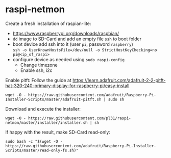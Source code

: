# raspi-netmon

Create a fresh installation of raspian-lite:
- https://www.raspberrypi.org/downloads/raspbian/
- `dd` image to SD-Card and add an empty file `ssh` to boot folder
- boot device add ssh into it (user `pi`, password `raspberry`)  
  `ssh -o UserKnownHostsFile=/dev/null -o StrictHostKeyChecking=no pi@<ip_of_raspi>`
- configure device as needed using `sudo raspi-config`
  - Change timezone
  - Enable ssh, i2c

Enable pitft:
Follow the guide at https://learn.adafruit.com/adafruit-2-2-pitft-hat-320-240-primary-display-for-raspberry-pi/easy-install
```
wget -O - https://raw.githubusercontent.com/adafruit/Raspberry-Pi-Installer-Scripts/master/adafruit-pitft.sh | sudo sh
```

Download and execute the installer:
```
wget -O - https://raw.githubusercontent.com/pl31/raspi-netmon/master/installer/installer.sh | sh
```

If happy with the result, make SD-Card read-only:
```
sudo bash -c "$(wget -O - https://raw.githubusercontent.com/adafruit/Raspberry-Pi-Installer-Scripts/master/read-only-fs.sh)"
```
